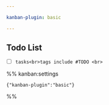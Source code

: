 ```yaml
---

kanban-plugin: basic

---
```


## Todo List

- [ ] ```tasks<br>tags include #TODO <br>```




%% kanban:settings
```
{"kanban-plugin":"basic"}
```
%%